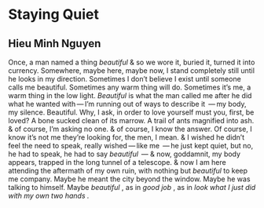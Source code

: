 # Staying Quiet
## Hieu Minh Nguyen
Once, a man named a thing _beautiful_ & so we wore it,
buried it, turned it into currency. Somewhere, maybe here, maybe now,
I stand completely still until he looks in my direction. Sometimes I don’t
believe I exist until someone calls me beautiful. Sometimes
any warm thing will do. Sometimes it’s me, a warm thing in the low
light. _Beautiful_ is what the man called me after he did
what he wanted with — I’m running out of ways to describe it
 — my body, my silence. Beautiful. Why, I ask, in order to love
yourself must you, first, be loved? A bone sucked clean
of its marrow. A trail of ants magnified into ash.  & of course,
I’m asking no one. & of course, I know the answer.
Of course, I know it’s not me they’re looking for, the men, I mean.
& I wished he didn’t feel the need to speak, really wished — like me
 — he just kept quiet, but no, he had to speak, he had to say _beautiful_  —
& now, goddamnit, my body appears, trapped in the long tunnel
of a telescope. & now I am here attending the aftermath
of my own ruin, with nothing but _beautiful_ to keep me company.
Maybe he meant the city beyond the window.
Maybe he was talking to himself. Maybe _beautiful_ , as in _good job_ ,
as in _look what I just did with my own two hands_ _._